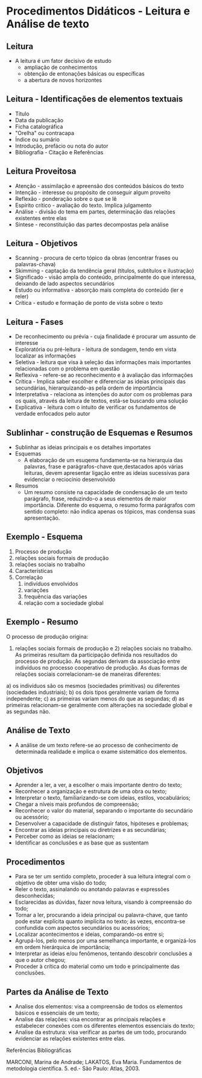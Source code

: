 # Procedimentos Didáticos - Leitura e Análise de texto

## Leitura
  - A leitura é um fator decisivo de estudo
    - ampliação de conhecimentos
    - obtenção de entonações básicas ou específicas
    - a abertura de novos horizontes
   
## Leitura - Identificações de elementos textuais
  - Título
  - Data da publicação
  - Ficha catalográfica
  - "Orelha" ou contracapa
  - Índice ou sumário
  - Introdução, prefácio ou nota do autor
  - Bibliografia - Citação e Referências

## Leitura Proveitosa
  - Atenção - assimilação e apreensão dos conteúdos básicos do texto
  - Intenção - interesse ou propósito de conseguir algum proveito
  - Reflexão - ponderação sobre o que se lê
  - Espírito crítico - avaliação do texto. Implica julgamento
  - Análise - divisão do tema em partes, determinação das relações existentes entre elas
  - Síntese - reconstituição das partes decompostas pela análise

## Leitura - Objetivos
  - Scanning - procura de certo tópico da obras (encontrar frases ou palavras-chava)
  - Skimming - captação da tendência geral (títulos, subtítulos e ilustração)
  - Significado - visão ampla do conteúdo, principalmente do que interessa, deixando de lado aspectos secundários
  - Estudo ou informativa - absorção mais completa do conteúdo (ler e reler)
  - Crítica - estudo e formação de ponto de vista sobre o texto

## Leitura - Fases

 - De reconhecimento ou prévia - cuja finalidade é procurar um assunto de interesse
 - Exploratória ou pré-leitura - leitura de sondagem, tendo em vista localizar as informações
 - Seletiva - leitura que visa à seleção das informações mais importantes relacionadas com o problema em questão
 - Reflexiva - refere-se ao reconhecimento e à avaliação das informações
 - Crítica - Implica saber escolher e diferenciar as ideias principais das secundárias, hierarquizando-as pela ordem de importância
 - Interpretativa - relaciona as intenções do autor com os problemas para os quais, através da leitura de textos, está-se buscando uma solução
 - Explicativa - leitura com o intuito de verificar os fundamentos de verdade enfocados pelo autor

## Sublinhar - construção de Esquemas e Resumos

 - Sublinhar as ideias principais e os detalhes importates
 - Esquemas
   - A elaboração de um esuqema fundamenta-se na hierarquia das palavras, frase e parágrafos-chave que,destacados após várias leituras, devem apresentar ligação entre as ideias sucessivas para evidenciar o reciocínio desenvolvido
 - Resumos
   - Um resumo consiste na capacidade de condensação de um texto parágrafo, frase, reduzindo-o a seus elementos de maior importância. Diferente do esquema, o resumo forma parágrafos com sentido completo: não indica apenas os tópicos, mas condensa suas apresentação.
  
## Exemplo - Esquema
1. Processo de produção
  1. relações sociais formais de produção
  2. relações sociais no trabalho
2. Características
3. Correlação
   1. indivíduos envolvidos
   2. variações
   3. frequência das variações
   4. relação com a sociedade global
  
## Exemplo - Resumo

O processo de produção origina: 
  1) relações sociais formais de produção e 2) relações sociais no trabalho.
As primeiras resultam da participação definida nos resultados do processo de produção.
As segundas derivam da associação entre indivíduos no processo cooperativo de produção.
As duas formas de relações sociais correlacionam-se de maneiras diferentes:

a) os indivíduos são os mesmos (sociedades primitivas) ou diferentes (sociedades industriais);
b) os dois tipos geralmente variam de forma independente;
c) as primeiras variam menos do que as segundas;
d) as primeiras relacionam-se geralmente com alterações na sociedade global e as segundas não.

## Análise de Texto

- A análise de um texto refere-se ao processo de conhecimento de determinada realidade e implica o exame sistemático dos elementos.

## Objetivos

- Aprender a ler, a ver, a escolher o mais importante dentro do texto;
- Reconhecer a organização e estrutura de uma obra ou texto;
- Interpretar o texto, familiarizando-se com ideias, estilos, vocabulários;
- Chegar a níveis mais profundos de compreensão;
- Reconhecer o valor do material, separando o importante do secundário ou acessório;
- Desenvolver a capacidade de distinguir fatos, hipóteses e problemas;
- Encontrar as ideias principais ou diretrizes e as secundárias;
- Perceber como as ideias se relacionam;
- Identificar as conclusões e as base que as sustentam

## Procedimentos

- Para se ter um sentido completo, proceder à sua leitura integral com o objetivo de obter uma visão do todo;
- Reler o texto, assinalando ou anotando palavras e expressões desconhecidas;
- Esclarecidas as dúvidas, fazer nova leitura, visando à compreensão do todo;
- Tornar a ler, procurando a ideia principal ou palavra-chave, que tanto pode estar explícita quanto implícita no texto; às vezes, encontra-se confundida com aspectos secundários ou acessórios;
- Localizar acontecimentos e ideias, comparando-os entre si;
- Agrupá-los, pelo menos por uma semelhança importante, e organizá-los em ordem hierárquica de importância;
- Interpretar as ideias e/ou fenômenos, tentando descobrir conclusões a que o autor chegou;
- Proceder à crítica do material como um todo e principalmente das conclusões.

## Partes da Análise de Texto

- Analise dos elementos: visa a compreensão de todos os elementos básicos e essenciais de um texto;
- Analise das relações: visa encontrar as principais relações e estabelecer conexões com os diferentes elementos essenciais do texto;
- Analise da estrutura: visa verificar as partes de um todo, procurando evidenciar as relações existentes entre elas.

Referências Bibliográficas 

MARCONI, Marina de Andrade; LAKATOS, Eva
Maria. Fundamentos de metodologia científica. 5. ed.-
São Paulo: Atlas, 2003.
